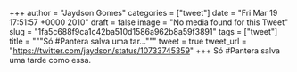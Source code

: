 
+++
author = "Jaydson Gomes"
categories = ["tweet"]
date = "Fri Mar 19 17:51:57 +0000 2010"
draft = false
image = "No media found for this Tweet"
slug = "1fa5c688f9ca1c42ba510d1586a962b8a59f3891"
tags = ["tweet"]
title = """Só #Pantera salva uma tar..."""
tweet = true
tweet_url = "https://twitter.com/jaydson/status/10733745359"
+++
Só #Pantera salva uma tarde como essa.
